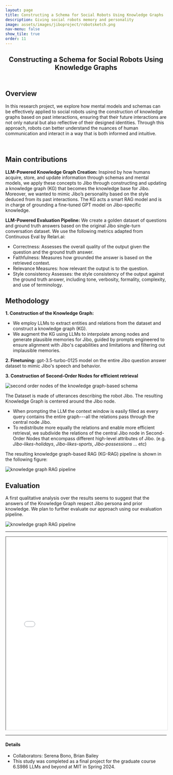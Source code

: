 ```yaml
---
layout: page
title: Constructing a Schema for Social Robots Using Knowledge Graphs
description: Giving social robots memory and personality
image: assets/images/jiboproject/robotsketch.png
nav-menu: false
show_tile: true
order: 11
---
```


<!-- Main -->
<div id="main" class="alt">

<!-- One -->
<section id="one">
	<div class="inner">
		<header class="major">
			<h1>Constructing a Schema for Social Robots Using Knowledge Graphs</h1>
		</header>
		<!-- {% if page.image %}
        <span class="image main">
        <img src="{{ site.baseurl }}/{{ page.image }}" alt="sketched version of a social robot" />
        <figcaption>Colorful nets against a black background</figcaption>
        </span>{% endif %} -->
        


<!-- Content -->
<h2 id="content">Overview</h2>
<p>In this research project, we explore how mental models and schemas can be effectively applied to social robots using the construction of knowledge graphs based on past interactions, ensuring that their future interactions are not only natural but also reflective of their designed identities. Through this approach, robots can better understand the nuances of human communication and interact in a way that is both informed
and intuitive.</p>


<!-- <p><a href="{{ site.baseurl }}/assets/images/jiboproject/social_robot_schema_paper.pdf" class="button">See paper</a></p> -->

<br />

<h2 id="content">Main contributions</h2>
<p><strong>LLM-Powered Knowledge Graph Creation:</strong> Inspired by how humans acquire, store, and update information through schemas and mental models, we
apply these concepts to Jibo through constructing and updating a knowledge graph (KG) that becomes the knowledge base for Jibo. Moreover, we wanted to mimic Jibo’s personality based on the style deduced from its past interactions. The KG acts a smart RAG model and is in charge of grounding a fine-tuned GPT model on Jibo-specific knowledge.
</p>
<p><strong>LLM-Powered Evaluation Pipeline:</strong> We create a golden dataset of questions and ground truth answers based on the original Jibo single-turn conversation dataset. We use the following metrics adapted from Continuous Eval by Relari.ai:</p>
<ul>
    <li>Correctness: Assesses the overall quality of the output given the question and the ground truth answer.</li>
    <li>Faithfulness: Measures how grounded the answer is based on the retrieved context.</li>
    <li>Relevance Measures: how relevant the output is to the question.</li>
    <li>Style consistency Assesses: the style consistency of the output against the ground truth answer, including tone, verbosity, formality, complexity, and use of terminology.</li>
</ul>

<h2 id="content">Methodology</h2>

<p><strong>1. Construction of the Knowledge Graph:</strong></p>
<ul>
    <li>We employ LLMs to extract entities and relations from the dataset and construct a knowledge graph (KG).</li>
    <li>We augment the KG using LLMs to interpolate among nodes and generate plausible memories for Jibo, guided by prompts engineered to ensure alignment with Jibo's capabilities and limitations and filtering out implausible memories.</li>
</ul>
<p><strong>2. Finetuning:</strong> gpt-3.5-turbo-0125 model on the entire Jibo question answer dataset to mimic Jibo's speech and behavior.</p>
<p><strong>3. Construction of Second-Order Nodes for efficient retrieval</strong></p>
<img src="{{ site.baseurl }}/assets/images/jiboproject/second-order nodes.png" alt="second order nodes of the knowledge graph-based schema" />

<p>The Dataset is made of utterances describing the robot Jibo. The resulting Knowledge Graph is centered around the Jibo node. </p>
<ul>
    <li>When prompting the LLM the context window is easily filled as every query contains the entire graph---all the relations pass through the central node Jibo.</li>
    <li>To redistribute more equally the relations and enable more efficient retrieval, we subdivide the relations of the central Jibo node in Second-Order Nodes that encompass different high-level attributes of Jibo. (e.g. <em>Jibo-likes-holidays</em>, <em>Jibo-likes-sports</em>, <em>Jibo-possessions</em> ... etc)</li>
</ul>

The resulting knowledge graph-based RAG (KG-RAG) pipeline is shown in the following figure:

<img src="{{ site.baseurl }}/assets/images/jiboproject/kg_rag_pipeline.jpeg" alt="knowledge graph RAG pipeline" />


<h2 id="content">Evaluation</h2>
<p>A first qualitative analysis over the results seems to suggest that the answers of the Knowledge Graph respect Jibo persona and prior knowledge. We plan to further evaluate our approach using our evaluation pipeline.</p>

<img src="{{ site.baseurl }}/assets/images/jiboproject/qualitative_results.png" alt="knowledge graph RAG pipeline" />


<hr class="major" />

<iframe src="{{ site.baseurl }}/assets/images/jiboproject/social_robot_schema_paper.pdf" width="100%" height="600px">
        This browser does not support PDFs. Please download the PDF to view it: 
        <a href="{{ site.baseurl }}/assets/images/jiboproject/social_robot_schema_paper.pdf">Download PDF</a>.
        </iframe>

<hr class="major" />

<h4>Details</h4>
<ul>
    <li>Collaborators: Serena Bono, Brian Bailey</li>
	<li>This study was completed as a final project for the graduate course 6.S986 LLMs and beyond at MIT in Spring 2024.</li>
</ul>

</div>
</section>


</div>
